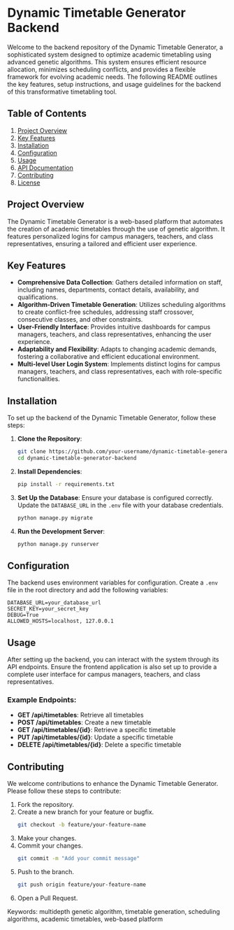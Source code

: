 # Dynamic Timetable Generator Backend

Welcome to the backend repository of the Dynamic Timetable Generator, a sophisticated system designed to optimize academic timetabling using advanced genetic algorithms. This system ensures efficient resource allocation, minimizes scheduling conflicts, and provides a flexible framework for evolving academic needs. The following README outlines the key features, setup instructions, and usage guidelines for the backend of this transformative timetabling tool.

## Table of Contents
1. [Project Overview](#project-overview)
2. [Key Features](#key-features)
3. [Installation](#installation)
4. [Configuration](#configuration)
5. [Usage](#usage)
6. [API Documentation](#api-documentation)
7. [Contributing](#contributing)
8. [License](#license)

## Project Overview

The Dynamic Timetable Generator is a web-based platform that automates the creation of academic timetables through the use of genetic algorithm. It features personalized logins for campus managers, teachers, and class representatives, ensuring a tailored and efficient user experience. 

## Key Features

- **Comprehensive Data Collection**: Gathers detailed information on staff, including names, departments, contact details, availability, and qualifications. 
- **Algorithm-Driven Timetable Generation**: Utilizes scheduling algorithms to create conflict-free schedules, addressing staff crossover, consecutive classes, and other constraints.
- **User-Friendly Interface**: Provides intuitive dashboards for campus managers, teachers, and class representatives, enhancing the user experience.
- **Adaptability and Flexibility**: Adapts to changing academic demands, fostering a collaborative and efficient educational environment.
- **Multi-level User Login System**: Implements distinct logins for campus managers, teachers, and class representatives, each with role-specific functionalities.

## Installation

To set up the backend of the Dynamic Timetable Generator, follow these steps:

1. **Clone the Repository**:
   ```bash
   git clone https://github.com/your-username/dynamic-timetable-generator-backend.git
   cd dynamic-timetable-generator-backend
   ```

2. **Install Dependencies**:
   ```bash
   pip install -r requirements.txt
   ```

3. **Set Up the Database**:
   Ensure your database is configured correctly. Update the `DATABASE_URL` in the `.env` file with your database credentials.
   ```bash
   python manage.py migrate
   ```

4. **Run the Development Server**:
   ```bash
   python manage.py runserver
   ```

## Configuration

The backend uses environment variables for configuration. Create a `.env` file in the root directory and add the following variables:

```
DATABASE_URL=your_database_url
SECRET_KEY=your_secret_key
DEBUG=True
ALLOWED_HOSTS=localhost, 127.0.0.1
```

## Usage

After setting up the backend, you can interact with the system through its API endpoints. Ensure the frontend application is also set up to provide a complete user interface for campus managers, teachers, and class representatives.

### Example Endpoints:

- **GET /api/timetables**: Retrieve all timetables
- **POST /api/timetables**: Create a new timetable
- **GET /api/timetables/{id}**: Retrieve a specific timetable
- **PUT /api/timetables/{id}**: Update a specific timetable
- **DELETE /api/timetables/{id}**: Delete a specific timetable

## Contributing

We welcome contributions to enhance the Dynamic Timetable Generator. Please follow these steps to contribute:

1. Fork the repository.
2. Create a new branch for your feature or bugfix.
   ```bash
   git checkout -b feature/your-feature-name
   ```
3. Make your changes.
4. Commit your changes.
   ```bash
   git commit -m "Add your commit message"
   ```
5. Push to the branch.
   ```bash
   git push origin feature/your-feature-name
   ```
6. Open a Pull Request.

Keywords: multidepth genetic algorithm, timetable generation, scheduling algorithms, academic timetables, web-based platform
